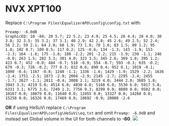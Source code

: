 # NVX XPT100
Replace `C:\Program Files\EqualizerAPO\config\config.txt` with:
```
Preamp: -6.0dB
GraphicEQ: 10 -84; 20 5.7; 22 5.2; 23 4.9; 25 4.5; 26 4.4; 28 4.0; 30 3.8; 32 3.5; 35 3.2; 37 3.1; 40 2.9; 42 2.8; 45 2.6; 49 2.5; 52 2.4; 56 2.2; 59 2.1; 64 2.0; 68 1.9; 73 1.8; 78 1.6; 83 1.5; 89 1.2; 95 1.0; 102 0.7; 109 0.5; 117 0.2; 125 -0.6; 134 -1.3; 143 -1.9; 153 -2.3; 164 -1.8; 175 -1.6; 188 -2.2; 201 -2.2; 215 -1.9; 230 -1.1; 246 -0.0; 263 1.5; 282 3.3; 301 4.0; 323 3.5; 345 2.6; 369 1.8; 395 1.2; 423 0.7; 452 -0.0; 484 -0.7; 518 -0.9; 554 -0.7; 593 -0.3; 635 -0.2; 679 -0.3; 726 -0.2; 777 0.3; 832 0.6; 890 0.4; 952 0.1; 1019 -0.1; 1090 -0.4; 1167 -0.8; 1248 -1.1; 1336 -1.6; 1429 -1.9; 1529 -2.2; 1636 -2.4; 1751 -2.5; 1873 -2.9; 2004 -2.9; 2145 -2.7; 2295 -2.4; 2455 -1.7; 2627 -1.1; 2811 -0.4; 3008 2.1; 3219 4.0; 3444 2.0; 3685 1.8; 3943 3.3; 4219 5.0; 4514 6.0; 4830 6.0; 5168 6.0; 5530 6.0; 5917 5.8; 6331 3.1; 6775 3.6; 7249 1.3; 7756 0.3; 8299 0.0; 8880 0.0; 9502 0.0; 10167 0.0; 10879 0.0; 11640 0.0; 12455 0.0; 13327 0.0; 14260 0.0; 15258 0.0; 16326 0.0; 17469 0.0; 18692 -0.9; 20000 -2.6
```
**OR** if using HeSuVi replace `C:\Program Files\EqualizerAPO\config\HeSuVi\eq.txt` and omit `Preamp: -6.0dB` and instead set Global volume in the UI for both channels to **-60**.
![](https://raw.githubusercontent.com/jaakkopasanen/AutoEq/master/results/Innerfidelity%202017/innerfidelity/onear/NVX%20XPT100/NVX%20XPT100.png)